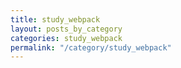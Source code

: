 ```yaml
---
title: study_webpack
layout: posts_by_category
categories: study_webpack
permalink: "/category/study_webpack"
---
```


